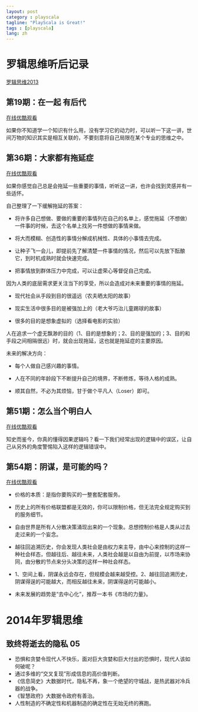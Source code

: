 ```yaml
---
layout: post
category : playscala
tagline: "PlayScala is Great!"
tags : [playscala]
lang: zh
---
```

# 罗辑思维听后记录

[罗辑思维2013](http://www.youku.com/show_page/id_zc40101545bdc11e2b356.html)

## 第19期：在一起 有后代

[在线优酷观看](http://v.youku.com/v_show/id_XNTQ0NzAzMTI0.html)

如果你不知道学一个知识有什么用，没有学习它的动力时，可以听一下这一讲，世间万物的知识其实是相互关联的，不要刻意将自己局限在某个专业的思维之中。
## 第36期：大家都有拖延症

[在线优酷观看](http://v.youku.com/v_show/id_XNTk2NDI0NDg4.html)

如果你感觉自己总是会拖延一些重要的事情，听听这一讲，也许会找到灵感并有一些适怀。

自己整理了一下缓解拖延的答案：

*  将许多自己想做、要做的重要的事情列在自己的名单上，感觉拖延（不想做）一件事的时候，去这个名单上找另一件想做的事情来做。

*  将大而模糊、创造性的事情分解成机械性、具体的小事情去完成。

*  让种子飞一会儿，即提前先了解清楚一件事情的情况，然后可以先放下酝酿它，到时机成熟时就会快速完成。

*  把事情放到群体压力中完成，可以让虚荣心等督促自己完成。

因为人类的底层需求更关注当下的享受，所以会造成对未来重要的事情的拖延。

*  现代社会从手段到目的很遥远（农夫晒太阳的故事）

*  现实生活中很多目的是被强加上的（老大爷巧治儿童踢球的故事）

*  很多的目的是想象虚拟的（选择看电影的实验）

人在追求一个虚无飘渺的目的（1、目的是想象的；2、目的是强加的；3、目的和手段之间相隔很远）时，就会出现拖延，这也就是拖延症的主要原因。

未来的解决方向：

*  每个人做自己感兴趣的事情。

*  人在不同的年龄段下不断提升自己的境界，不断修炼，等待人格的成熟。

*  顺其自然，不必为其烦恼，甘于做个平凡人（Loser）即可。

## 第51期：怎么当个明白人

[在线优酷观看](http://v.youku.com/v_show/id_XNjQxMDQ4NTgw.html)

知史而鉴今，你真的懂得因果逻辑吗？看一下我们经常出现的逻辑中的误区，让自己从另外的角度警惕陷入这样的逻辑错误中。

## 第54期：阴谋，是可能的吗？

[在线优酷观看](http://v.youku.com/v_show/id_XNjUwMzI3MjY4.html)


*  价格的本质：是指你要购买的一整套配套服务。

*  历史上的所有价格联盟都是无效的，你可以限制价格，但无法完全规定购买到的服务细节。

*  自由世界是所有人分散决策涌现出来的一个现象。总想控制价格是人类从过去走过来的一个妄念。

*  越往回追溯历史，你会发现人类社会是由权力来主导，由中心来控制的这样一种社会样态，但越往后、越往未来，人类社会越是以自由为前提，以市场来协同，由分散的节点来分头决策的这样一种社会样态。

*  1、空间上看，阴谋永远会存在，但规模会越来越受控。2、越往回追溯历史，阴谋得逞的可能越大，而相反越往未来，阴谋得逞的可能越小。

*  未来发展的趋势是“去中心化”，推荐一本书《市场的力量》。

# 2014年罗辑思维

## 致终将逝去的隐私 05

* 恐惧和贪婪令现代人不快乐，面对巨大贪婪和巨大付出的恐惧时，现代人该如何破呢？
* 通过多维的“交叉复现”形成信息的高价值判断。
* 《信息简史》大数据时代，隐私不再，象一个绝望的守城战，是热武器对冷兵器的战争。
* 《智慧政府》大数据令政府有善治。
* 人性制造的不确定性和机器制造的确定性在无始无终的赛跑。


